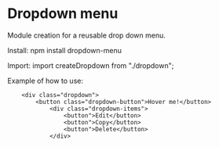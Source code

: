 # Dropdown menu
Module creation for a reusable drop down menu.

Install:
npm install dropdown-menu

Import:
import createDropdown from "./dropdown";

Example of how to use:

        <div class="dropdown">
            <button class="dropdown-button">Hover me!</button>
                <div class="dropdown-items">
                    <button">Edit</button>
                    <button">Copy</button>
                    <button">Delete</button>
                </div>
